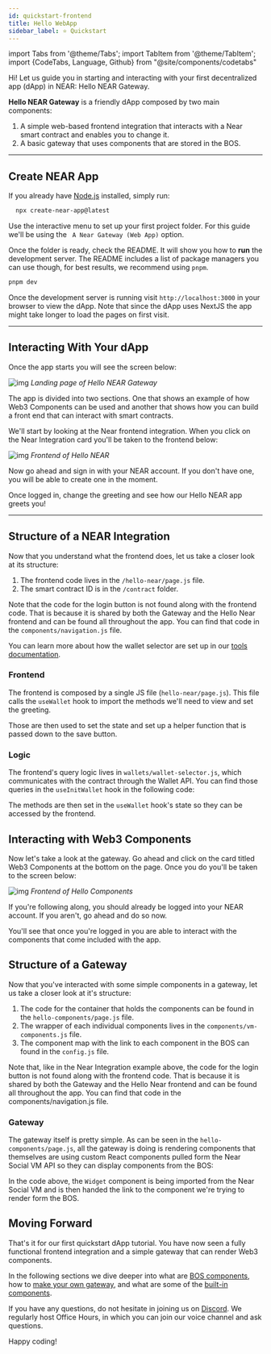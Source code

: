 ```yaml
---
id: quickstart-frontend
title: Hello WebApp
sidebar_label: ⭐ Quickstart
---
```

import Tabs from '@theme/Tabs';
import TabItem from '@theme/TabItem';
import {CodeTabs, Language, Github} from "@site/components/codetabs"

Hi! Let us guide you in starting and interacting with your first decentralized app (dApp) in NEAR: Hello NEAR Gateway.

**Hello NEAR Gateway** is a friendly dApp composed by two main components:  
  1. A simple web-based frontend integration that interacts with a Near smart contract and enables you to change it.
  2. A basic gateway that uses components that are stored in the BOS.

---

## Create NEAR App
If you already have [Node.js](https://nodejs.org/en/download) installed, simply run:

```bash 
  npx create-near-app@latest
```

Use the interactive menu to set up your first project folder. For this guide we'll be using the ` A Near Gateway (Web App)` option.

Once the folder is ready, check the README. It will show you how to **run** the development server. The README includes a list of package managers you can use though, for best results, we recommend using `pnpm`.

```bash 
pnpm dev
```

Once the development server is running visit `http://localhost:3000` in your browser to view the dApp. Note that since the dApp uses NextJS the app might take longer to load the pages on first visit.

---

## Interacting With Your dApp

Once the app starts you will see the screen below:

![img](/docs/assets/examples/hello-near-landing-page.png)
*Landing page of Hello NEAR Gateway*

The app is divided into two sections. One that shows an example of how Web3 Components can be used and another that shows how you can build a front end that can interact with smart contracts.

We'll start by looking at the Near frontend integration. When you click on the Near Integration card you'll be taken to the frontend below: 

![img](/docs/assets/examples/hello-near-gateway.png)
*Frontend of Hello NEAR*

Now go ahead and sign in with your NEAR account. If you don't have one, you will be able to create one in the moment.

Once logged in, change the greeting and see how our Hello NEAR app greets you!

---

## Structure of a NEAR Integration

Now that you understand what the frontend does, let us take a closer look at its structure:

1. The frontend code lives in the `/hello-near/page.js` file.
2. The smart contract ID is in the `/contract` folder.

Note that the code for the login button is not found along with the frontend code. That is because it is shared by both the Gateway and the Hello Near frontend and can be found all throughout the app. You can find that code in the `components/navigation.js` file.

You can learn more about how the wallet selector are set up in our [tools documentation](../../4.tools/wallet-selector.md). 

### Frontend
The frontend is composed by a single JS file (`hello-near/page.js`). This file calls the `useWallet` hook to import the methods we'll need to view and set the greeting.

Those are then used to set the state and set up a helper function that is passed down to the save button.

<CodeTabs>
  <Language value="🌐 JavaScript" language="js">
    <Github fname="index.js"
            url="https://github.com/near/create-near-app/blob/master/templates/frontend/next/src/app/hello-near/page.js"
            start="12" end="32" />
  </Language>
</CodeTabs>

### Logic

The frontend's query logic lives in `wallets/wallet-selector.js`, which communicates with the contract through the Wallet API. You can find those queries in the `useInitWallet` hook in the following code:

<CodeTabs>
  <Language value="🌐 JavaScript" language="js">
    <Github fname="index.js"
            url="https://github.com/near/create-near-app/blob/master/templates/frontend/next/src/wallets/wallet-selector.js"
            start="82" end="112" />
  </Language>
</CodeTabs>

The methods are then set in the `useWallet` hook's state so they can be accessed by the frontend. 

## Interacting with Web3 Components

Now let's take a look at the gateway. Go ahead and click on the card titled Web3 Components at the bottom on the page. Once you do you'll be taken to the screen below:

![img](/docs/assets/examples/hello-near-components.png)
*Frontend of Hello Components*

If you're following along, you should already be logged into your NEAR account. If you aren't, go ahead and do so now.

You'll see that once you're logged in you are able to interact with the components that come included with the app.

## Structure of a Gateway

Now that you've interacted with some simple components in a gateway, let us take a closer look at it's structure:

1. The code for the container that holds the components can be found in the `hello-components/page.js` file.
2. The wrapper of each individual components lives in the `components/vm-components.js` file.
3. The component map with the link to each component in the BOS can found in the `config.js` file.

Note that, like in the Near Integration example above, the code for the login button is not found along with the frontend code. That is because it is shared by both the Gateway and the Hello Near frontend and can be found all throughout the app. You can find that code in the components/navigation.js file.

### Gateway

The gateway itself is pretty simple. As can be seen in the `hello-components/page.js`, all the gateway is doing is rendering components that themselves are using custom React components pulled form the Near Social VM API so they can display components from the BOS:

<CodeTabs>
  <Language value="🌐 JavaScript" language="js">
    <Github fname="index.js"
            url="https://github.com/near/create-near-app/blob/master/templates/frontend/next/src/components/vm-component.js"
            start="9" end="26" />
  </Language>
</CodeTabs>

In the code above, the `Widget` component is being imported from the Near Social VM and is then handed the link to the component we're trying to render form the BOS.

## Moving Forward

That's it for our first quickstart dApp tutorial. You have now seen a fully functional frontend integration and a simple gateway that can render Web3 components.

In the following sections we dive deeper into what are [BOS components](../../bos/overview.md), how to [make your own gateway](../../bos/tutorial/gateway.md), and what are some of the [built-in components](../../bos/components.md).

If you have any questions, do not hesitate in joining us on [Discord](https://near.chat). We regularly host Office Hours, in which you can join our voice channel and ask questions.

Happy coding!